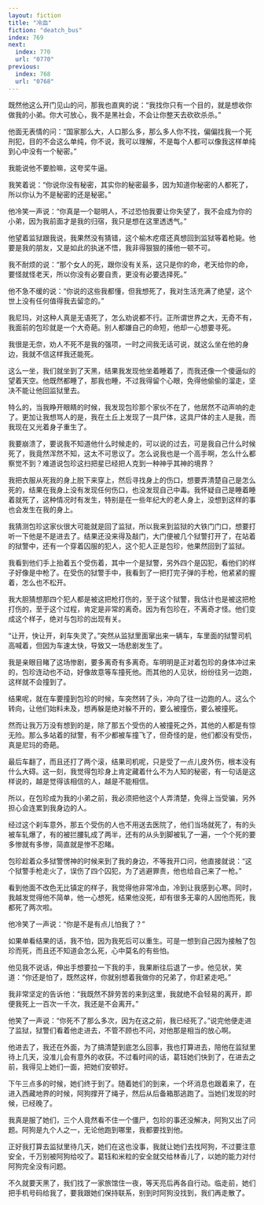 ```yaml
---
layout: fiction
title: "冷血"
fiction: "deatch_bus"
index: 769
next:
  index: 770
  url: "0770"
previous:
  index: 768
  url: "0768"
---
```

既然他这么开门见山的问，那我也直爽的说：“我找你只有一个目的，就是想收你做我的小弟。你大可放心，我不是黑社会，不会让你整天去砍砍杀杀。”

他面无表情的问：“国家那么大，人口那么多，那么多人你不找，偏偏找我一个死刑犯，目的不会这么单纯，你不说，我可以理解，不是每个人都可以像我这样单纯到心中没有一个秘密。”

我能说他不要脸嘛，这夸奖牛逼。

我笑着说：“你说你没有秘密，其实你的秘密最多，因为知道你秘密的人都死了，所以你认为不是秘密的还是秘密。”

他冷笑一声说：“你真是一个聪明人，不过恐怕我要让你失望了，我不会成为你的小弟，因为我前面才是我的归宿，我只是想在这里透透气。”

他望着监狱跟我说，我果然没有猜错，这个榆木疙瘩还真想回到监狱等着枪毙。他要是我的朋友，又是如此的执迷不悟，我非得狠狠的揍他一顿不可。

我不耐烦的说：“那个女人的死，跟你没有关系，这只是你的命，老天给你的命，要怪就怪老天，所以你没有必要自责，更没有必要选择死。”

他不急不缓的说：“你说的这些我都懂，但我想死了，我对生活充满了绝望，这个世上没有任何值得我去留恋的。”

我尼玛，对这种人真是无语死了，怎么劝说都不行。正所谓世界之大，无奇不有，我面前的包珍就是一个大奇葩。别人都嫌自己的命短，他却一心想要寻死。

我很是无奈，劝人不死不是我的强项，一时之间我无话可说，就这么坐在他的身边，我就不信这样我还能死。

这么一坐，我们就坐到了天黑，结果我发现他坐着睡着了，而我还像一个傻逼似的望着天空。他既然都睡了，那我也睡，不过我得留个心眼，免得他偷偷的溜走，坚决不能让他回监狱里去。

特么的，当我睁开眼睛的时候，我发现包珍那个家伙不在了，他居然不动声响的走了。更加让我想骂人的是，我在土丘上发现了一具尸体，这具尸体的主人是我，而我现在又光着身子重生了。

我要崩溃了，要说我不知道他什么时候走的，可以说的过去，可是我自己什么时候死了，我竟然浑然不知，这太不可思议了。怎么说我也是一个高手啊，怎么什么都察觉不到？难道说包珍这扫把星已经把人克到一种神乎其神的境界？

我把衣服从死我的身上脱下来穿上，然后寻找身上的伤口，想要弄清楚自己是怎么死的，结果在我身上没有发现任何伤口，也没发现自己中毒。我怀疑自己是睡着睡着就死了，这种情况时有发生，特别是在一些年纪大的老人身上，没想到这样的事也会发生在我的身上。

我猜测包珍这家伙很大可能就是回了监狱，所以我来到监狱的大铁门门口，想要打听一下他是不是进去了。结果还没来得及敲门，大门便被几个狱警打开了，在站着的狱警中，还有一个穿着囚服的犯人，这个犯人正是包珍，他果然回到了监狱。

我看到他们手上抬着五个受伤着，其中一个是狱警，另外四个是囚犯，看他们的样子好像是中枪了。在受伤的狱警手中，我看到了一把打完子弹的手枪，他紧紧的握着，怎么也不松开。

我大胆猜想那四个犯人都是被这把枪打伤的，至于这个狱警，我估计也是被这把枪打伤的，至于这个过程，肯定是非常的离奇。因为有包珍在，不离奇才怪。他们变成这个样子，绝对与包珍的出现有关。

“让开，快让开，刹车失灵了。”突然从监狱里面窜出来一辆车，车里面的狱警司机高喊着，但因为车速太快，导致又一场悲剧发生了。

我是亲眼目睹了这场惨剧，要多离奇有多离奇。车明明是正对着包珍的身体冲过来的，包珍连动也不动，好像故意等车撞死他。而其他的人见状，纷纷往另一边跑，这样就不会撞到了。

结果呢，就在车要撞到包珍的时候，车突然转了头，冲向了往一边跑的人。这么个转向，让他们始料未及，想再躲是绝对躲不开的，要么被撞伤，要么被撞死。

然而让我万万没有想到的是，除了那五个受伤的人被撞死之外，其他的人都是有惊无险。那么多站着的狱警，有不少都被车撞飞了，但奇怪的是，他们都没有受伤，真是尼玛的奇葩。

最后车翻了，而且还打了两个滚，结果司机呢，只是受了一点儿皮外伤，根本没有什么大碍。这一刻，我觉得包珍身上肯定藏着什么不为人知的秘密，有一句话是这样说的，越是觉得该相信的人，越是不能相信。

所以，在包珍成为我的小弟之前，我必须把他这个人弄清楚，免得上当受骗，另外担心会连累到我身边的人。

经过这个刹车意外，那五个受伤的人也不用送去医院了，他们当场就死了，有的头被车轧爆了，有的被拦腰轧成了两半，还有的从头到脚被轧了一遍，一个个死的要多惨就有多惨，简直就是惨不忍睹。

包珍趁着众多狱警愣神的时候来到了我的身边，不等我开口问，他直接就说：“这个狱警手枪走火了，误伤了四个囚犯，为了逃避罪责，他也给自己来了一枪。”

看到他面不改色无比镇定的样子，我觉得他非常冷血，冷到让我感到心寒。同时，我越发觉得他不简单，他一心想死，结果他没死，却有很多无辜的人因他而死，我都死了两次啦。

他冷笑了一声说：“你是不是有点儿怕我了？”

如果单看结果的话，我不怕，因为我死后可以重生。可是一想到自己因为接触了包珍而死，而且还不知道会怎么死，心中莫名的有些怕。

他见我不说话，伸出手想要拉一下我的手，我果断往后退了一步。他见状，笑道：“你还是怕了，既然这样，你就别想着我做你的兄弟了，你赶紧走吧。”

我非常坚定的告诉他：“我既然不辞劳苦的来到这里，我就绝不会轻易的离开，即便我死上一百次一千次，我还是不会离开。”

他笑了一声说：“你死不了那么多次，因为在这之前，我已经死了。”说完他便走进了监狱，狱警们看着他走进去，不管不顾也不问，对他那是相当的放心啊。

他进去了，我还在外面，为了搞清楚到底怎么回事，我也打算进去，陪他在监狱里待上几天，没准儿会有意外的收获。不过看时间的话，葛钰她们快到了，在进去之前，我得见上她们一面，把她们安顿好。

下午三点多的时候，她们终于到了。随着她们的到来，一个坏消息也跟着来了，在进入西藏地界的时候，阿狗撑开了绳子，然后从后备箱那逃跑了。当她们发现的时候，已经晚了。

我真是服了她们，三个人竟然看不住一个僵尸，包珍的事还没解决，阿狗又出了问题。阿狗是九个人之一，无论他跑到哪里，我都要找到他。

正好我打算去监狱里待几天，她们在这也没事，我就让她们去找阿狗，不过要注意安全，千万别被阿狗给咬了。葛钰和米粒的安全就交给林香儿了，以她的能力对付阿狗完全没有问题。

不久就要天黑了，我们找了一家旅馆住一夜，等天亮后再各自行动。临走前，她们把手机号码给我了，要我跟她们保持联系，别到时阿狗没找到，我们再走散了。